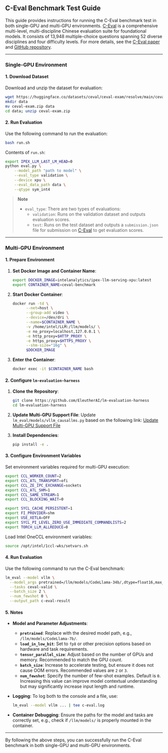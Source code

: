 ## C-Eval Benchmark Test Guide

This guide provides instructions for running the C-Eval benchmark test in both single-GPU and multi-GPU environments. [C-Eval](https://cevalbenchmark.com) is a comprehensive multi-level, multi-discipline Chinese evaluation suite for foundational models. It consists of 13,948 multiple-choice questions spanning 52 diverse disciplines and four difficulty levels. For more details, see the [C-Eval paper](https://arxiv.org/abs/2305.08322) and [GitHub repository](https://github.com/hkust-nlp/ceval).

---

### Single-GPU Environment

#### 1. Download Dataset

Download and unzip the dataset for evaluation:
```bash
wget https://huggingface.co/datasets/ceval/ceval-exam/resolve/main/ceval-exam.zip
mkdir data
mv ceval-exam.zip data
cd data; unzip ceval-exam.zip
```

#### 2. Run Evaluation

Use the following command to run the evaluation:
```bash
bash run.sh
```

Contents of `run.sh`:
```bash
export IPEX_LLM_LAST_LM_HEAD=0
python eval.py \
    --model_path "path to model" \
    --eval_type validation \
    --device xpu \
    --eval_data_path data \
    --qtype sym_int4
```

> **Note**
>
> - `eval_type`: There are two types of evaluations:
>   - `validation`: Runs on the validation dataset and outputs evaluation scores.
>   - `test`: Runs on the test dataset and outputs a `submission.json` file for submission on [C-Eval](https://cevalbenchmark.com) to get evaluation scores.

---

### Multi-GPU Environment

#### 1. Prepare Environment

1. **Set Docker Image and Container Name**:
   ```bash
   export DOCKER_IMAGE=intelanalytics/ipex-llm-serving-xpu:latest
   export CONTAINER_NAME=ceval-benchmark
   ```

2. **Start Docker Container**:
   ```bash
   docker run -td \
         --net=host \
         --group-add video \
         --device=/dev/dri \
         --name=$CONTAINER_NAME \
         -v /home/intel/LLM:/llm/models/ \
         -e no_proxy=localhost,127.0.0.1 \
         -e http_proxy=$HTTP_PROXY \
         -e https_proxy=$HTTPS_PROXY \
         --shm-size="16g" \
         $DOCKER_IMAGE
   ```

3. **Enter the Container**:
   ```bash
   docker exec -it $CONTAINER_NAME bash
   ```

#### 2. Configure `lm-evaluation-harness`

1. **Clone the Repository**:
   ```bash
   git clone https://github.com/EleutherAI/lm-evaluation-harness
   cd lm-evaluation-harness
   ```

2. **Update Multi-GPU Support File**:
   Update `lm_eval/models/vllm_causallms.py` based on the following link:
   [Update Multi-GPU Support File](https://github.com/EleutherAI/lm-evaluation-harness/compare/main...liu-shaojun:lm-evaluation-harness:multi-arc?expand=1)

3. **Install Dependencies**:
   ```bash
   pip install -e .
   ```

#### 3. Configure Environment Variables

Set environment variables required for multi-GPU execution:
```bash
export CCL_WORKER_COUNT=2
export CCL_ATL_TRANSPORT=ofi
export CCL_ZE_IPC_EXCHANGE=sockets
export CCL_ATL_SHM=1
export CCL_SAME_STREAM=1
export CCL_BLOCKING_WAIT=0

export SYCL_CACHE_PERSISTENT=1
export FI_PROVIDER=shm
export USE_XETLA=OFF
export SYCL_PI_LEVEL_ZERO_USE_IMMEDIATE_COMMANDLISTS=2
export TORCH_LLM_ALLREDUCE=0
```

Load Intel OneCCL environment variables:
```bash
source /opt/intel/1ccl-wks/setvars.sh
```

#### 4. Run Evaluation

Use the following command to run the C-Eval benchmark:
```bash
lm_eval --model vllm \
  --model_args pretrained=/llm/models/CodeLlama-34b/,dtype=float16,max_model_len=2048,device=xpu,load_in_low_bit=fp8,tensor_parallel_size=4,distributed_executor_backend="ray",gpu_memory_utilization=0.90,trust_remote_code=True \
  --tasks ceval-valid \
  --batch_size 2 \
  --num_fewshot 0 \
  --output_path c-eval-result
```

#### 5. Notes

- **Model and Parameter Adjustments**:
  - **`pretrained`**: Replace with the desired model path, e.g., `/llm/models/CodeLlama-7b/`.
  - **`load_in_low_bit`**: Set to `fp8` or other precision options based on hardware and task requirements.
  - **`tensor_parallel_size`**: Adjust based on the number of GPUs and memory. Recommended to match the GPU count.
  - **`batch_size`**: Increase to accelerate testing, but ensure it does not cause OOM errors. Recommended values are `2` or `3`.
  - **`num_fewshot`**: Specify the number of few-shot examples. Default is `0`. Increasing this value can improve model contextual understanding but may significantly increase input length and runtime.

- **Logging**:
  To log both to the console and a file, use:
  ```bash
  lm_eval --model vllm ... | tee c-eval.log
  ```

- **Container Debugging**:
  Ensure the paths for the model and tasks are correctly set, e.g., check if `/llm/models/` is properly mounted in the container.

---

By following the above steps, you can successfully run the C-Eval benchmark in both single-GPU and multi-GPU environments.

